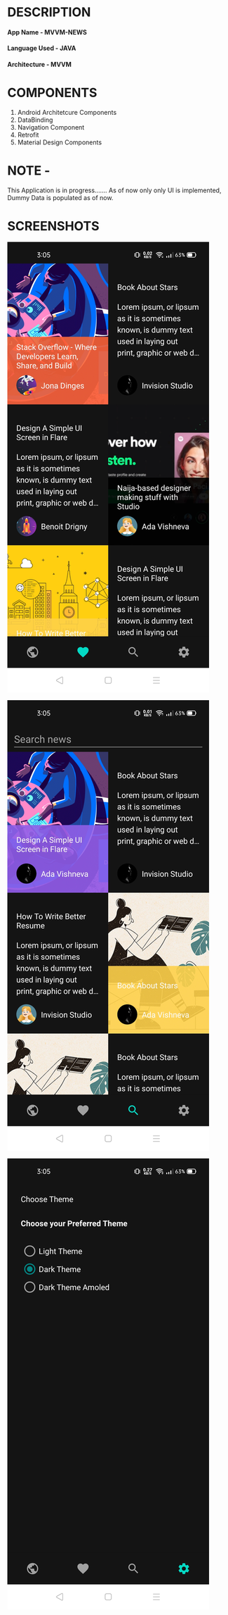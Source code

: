 # DESCRIPTION

 #### App Name - MVVM-NEWS
 #### Language Used - JAVA
 #### Architecture - MVVM
 
 # COMPONENTS
 
 1. Android Architetcure Components
 2. DataBinding
 3. Navigation Component
 4. Retrofit
 5. Material Design Components
 
 # NOTE - 
 
  This Application is in progress.......
  As of now only only UI is implemented, Dummy Data is populated as of now.
  
  # SCREENSHOTS
  
  ![](Images/img1.jpg)

  ![](Images/img3.jpg)
  
  ![](Images/img4.jpg)
  
